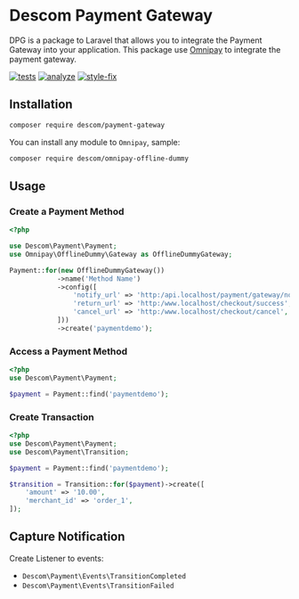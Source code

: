 # Descom Payment Gateway

DPG is a package to Laravel that allows you to integrate the Payment Gateway into your application.
This package use [Omnipay](https://github.com/thephpleague/omnipay) to integrate the payment gateway.

[![tests](https://github.com/descom-es/payment-gateway/actions/workflows/tests.yml/badge.svg)](https://github.com/descom-es/payment-gateway/actions/workflows/tests.yml)
[![analyze](https://github.com/descom-es/payment-gateway/actions/workflows/analyse.yml/badge.svg)](https://github.com/descom-es/payment-gateway/actions/workflows/analyse.yml)
[![style-fix](https://github.com/descom-es/payment-gateway/actions/workflows/style-fix.yml/badge.svg)](https://github.com/descom-es/payment-gateway/actions/workflows/style-fix.yml)

## Installation

```sh
composer require descom/payment-gateway
```

You can install any module to `Omnipay`, sample:

```sh
composer require descom/omnipay-offline-dummy
```

## Usage

### Create a Payment Method

```php
<?php

use Descom\Payment\Payment;
use Omnipay\OfflineDummy\Gateway as OfflineDummyGateway;

Payment::for(new OfflineDummyGateway())
            ->name('Method Name')
            ->config([
                'notify_url' => 'http:/api.localhost/payment/gateway/notify',
                'return_url' => 'http:/www.localhost/checkout/success',
                'cancel_url' => 'http:/www.localhost/checkout/cancel',
            ]))
            ->create('paymentdemo');
```

### Access a Payment Method

```php
<?php
use Descom\Payment\Payment;

$payment = Payment::find('paymentdemo');
```

### Create Transaction

```php
<?php
use Descom\Payment\Payment;
use Descom\Payment\Transition;

$payment = Payment::find('paymentdemo');

$transition = Transition::for($payment)->create([
    'amount' => '10.00',
    'merchant_id' => 'order_1',
]);
```

## Capture Notification

Create Listener to events:

- `Descom\Payment\Events\TransitionCompleted`
- `Descom\Payment\Events\TransitionFailed`
